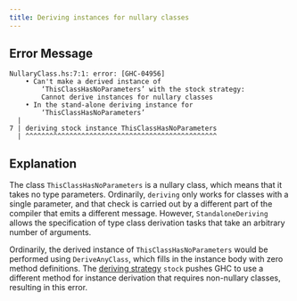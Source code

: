 ```yaml
---
title: Deriving instances for nullary classes
---
```

## Error Message
```
NullaryClass.hs:7:1: error: [GHC-04956]
    • Can't make a derived instance of
        ‘ThisClassHasNoParameters’ with the stock strategy:
        Cannot derive instances for nullary classes
    • In the stand-alone deriving instance for
        ‘ThisClassHasNoParameters’
  |
7 | deriving stock instance ThisClassHasNoParameters
  | ^^^^^^^^^^^^^^^^^^^^^^^^^^^^^^^^^^^^^^^^^^^^^^^^
```

## Explanation

The class `ThisClassHasNoParameters` is a nullary class, which means that it takes no type parameters. Ordinarily, `deriving` only works for classes with a single parameter, and that check is carried out by a different part of the compiler that emits a different message. However, `StandaloneDeriving` allows the specification of type class derivation tasks that take an arbitrary number of arguments.

Ordinarily, the derived instance of `ThisClassHasNoParameters` would be performed using `DeriveAnyClass`, which fills in the instance body with zero method definitions. The [deriving strategy](https://gitlab.haskell.org/ghc/ghc/-/wikis/commentary/compiler/deriving-strategies) `stock` pushes GHC to use a different method for instance derivation that requires non-nullary classes, resulting in this error.
